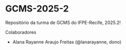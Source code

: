 # GCMS-2025-2
Repositório da turma de GCMS do IFPE-Recife, 2025.2!

Colaboradores
* Alana Rayanne Araujo Freitas (@lanarayanne, dono)
